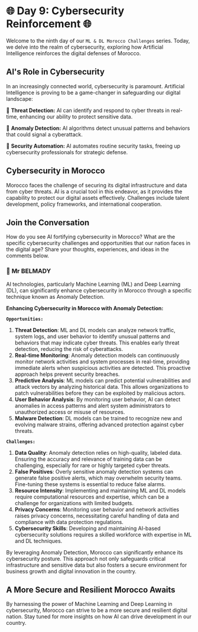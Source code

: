 # **🌐 Day 9: Cybersecurity Reinforcement 🌐**

Welcome to the ninth day of our ``ML & DL Morocco Challenges`` series. Today, we delve into the realm of cybersecurity, exploring how Artificial Intelligence reinforces the digital defenses of Morocco.

## **AI's Role in Cybersecurity**

In an increasingly connected world, cybersecurity is paramount. Artificial Intelligence is proving to be a game-changer in safeguarding our digital landscape:

🔹 **Threat Detection:** AI can identify and respond to cyber threats in real-time, enhancing our ability to protect sensitive data.

🔹 **Anomaly Detection:** AI algorithms detect unusual patterns and behaviors that could signal a cyberattack.

🔹 **Security Automation:** AI automates routine security tasks, freeing up cybersecurity professionals for strategic defense.

## **Cybersecurity in Morocco**

Morocco faces the challenge of securing its digital infrastructure and data from cyber threats. AI is a crucial tool in this endeavor, as it provides the capability to protect our digital assets effectively. Challenges include talent development, policy frameworks, and international cooperation.

<!-- 🚀 **[Discover How AI Reinforces Cybersecurity in Morocco](https://thinkable-expert-c75.notion.site/Day-9-Cybersecurity-Reinforcement-44d3cd038f0c41b28a1f161912ff9e21?pvs=4)** 🚀 -->

## **Join the Conversation**

How do you see AI fortifying cybersecurity in Morocco? What are the specific cybersecurity challenges and opportunities that our nation faces in the digital age? Share your thoughts, experiences, and ideas in the comments below.

### 🧠 **Mr BELMADY**

AI technologies, particularly Machine Learning (ML) and Deep Learning (DL), can significantly enhance cybersecurity in Morocco through a specific technique known as Anomaly Detection.

**Enhancing Cybersecurity in Morocco with Anomaly Detection:**

**``Opportunities:``**

1. **Threat Detection**: ML and DL models can analyze network traffic, system logs, and user behavior to identify unusual patterns and behaviors that may indicate cyber threats. This enables early threat detection, reducing the risk of cyberattacks.
2. **Real-time Monitoring**: Anomaly detection models can continuously monitor network activities and system processes in real-time, providing immediate alerts when suspicious activities are detected. This proactive approach helps prevent security breaches.
3. **Predictive Analysis**: ML models can predict potential vulnerabilities and attack vectors by analyzing historical data. This allows organizations to patch vulnerabilities before they can be exploited by malicious actors.
4. **User Behavior Analysis**: By monitoring user behavior, AI can detect anomalies in access patterns and alert system administrators to unauthorized access or misuse of resources.
5. **Malware Detection**: DL models can be trained to recognize new and evolving malware strains, offering advanced protection against cyber threats.

**``Challenges:``**

1. **Data Quality**: Anomaly detection relies on high-quality, labeled data. Ensuring the accuracy and relevance of training data can be challenging, especially for rare or highly targeted cyber threats.
2. **False Positives**: Overly sensitive anomaly detection systems can generate false positive alerts, which may overwhelm security teams. Fine-tuning these systems is essential to reduce false alarms.
3. **Resource Intensity**: Implementing and maintaining ML and DL models require computational resources and expertise, which can be a challenge for organizations with limited budgets.
4. **Privacy Concerns**: Monitoring user behavior and network activities raises privacy concerns, necessitating careful handling of data and compliance with data protection regulations.
5. **Cybersecurity Skills**: Developing and maintaining AI-based cybersecurity solutions requires a skilled workforce with expertise in ML and DL techniques.

By leveraging Anomaly Detection, Morocco can significantly enhance its cybersecurity posture. This approach not only safeguards critical infrastructure and sensitive data but also fosters a secure environment for business growth and digital innovation in the country.

## **A More Secure and Resilient Morocco Awaits**

By harnessing the power of Machine Learning and Deep Learning in cybersecurity, Morocco can strive to be a more secure and resilient digital nation. Stay tuned for more insights on how AI can drive development in our country.